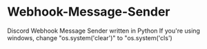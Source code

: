 # Webhook-Message-Sender
Discord Webhook Message Sender written in Python
If you're using windows, change "os.system('clear')" to "os.system('cls')
